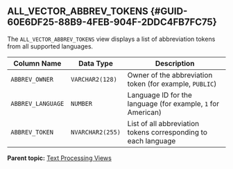 ## ALL_VECTOR_ABBREV_TOKENS {#GUID-60E6DF25-88B9-4FEB-904F-2DDC4FB7FC75}

The `ALL_VECTOR_ABBREV_TOKENS` view displays a list of abbreviation tokens from all supported languages. 

Column Name | Data Type | Description  
---|---|---  
`ABBREV_OWNER` |  `VARCHAR2(128)` |  Owner of the abbreviation token (for example, `PUBLIC`)   
`ABBREV_LANGUAGE` |  `NUMBER` |  Language ID for the language (for example, `1` for American)   
`ABBREV_TOKEN` |  `NVARCHAR2(255)` |  List of all abbreviation tokens corresponding to each language  
  
**Parent topic:** [Text Processing Views](text-processing-views.md)
